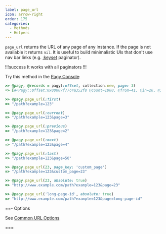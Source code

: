 ```yaml
---
label: page_url
icon: arrow-right
order: 175
categories:
  - Methods
  - Helpers
---
```


`page_url` returns the URL of any page of any instance. If the page is not available it returns `nil`. It is useful to build minimalistic UIs that don't use nav bar links (e.g. [:keyset](../paginators/keyset.md) paginator).

!!!success It works with all paginators
!!!

Try this method in the [Pagy Console](../../sandbox/console.md):

```ruby
>> @pagy, @records = pagy(:offset, collection.new, page: 3)
=> [#<Pagy::Offset:0x00007f77c4a352f8 @count=1000, @from=41, @in=20, @in_range=true, @last=50, @limit=20, @next=4, @offset=40, @options={limit: 20, limit_key: "limit", page_key: "page", page: 3, request: {base_url: "http://www.example.com", path: "/path", query_params: {example: "123"}}, count: 1000}, @page=3, @previous=2, @to=60>, [41, 42, 43, 44, 45, 46, 47, 48, 49, 50, 51, 52, 53, 54, 55, 56, 57, 58, 59, 60]]

>> @pagy.page_url(:first)
=> "/path?example=123"

>> @pagy.page_url(:current)
=> "/path?example=123&page=3"

>> @pagy.page_url(:previous)
=> "/path?example=123&page=2"

>> @pagy.page_url(:next)
=> "/path?example=123&page=4"

>> @pagy.page_url(:last)
=> "/path?example=123&page=50"

>> @pagy.page_url(23, page_key: 'custom_page')
=> "/path?example=123&custom_page=23"

>> @pagy.page_url(23, absolute: true)
=> "http://www.example.com/path?example=123&page=23"

>> @pagy.page_url('long-page-id', absolute: true)
=> "http://www.example.com/path?example=123&page=long-page-id"
```

==- Options

See [Common URL Options](../methods#common-url-options)

===
